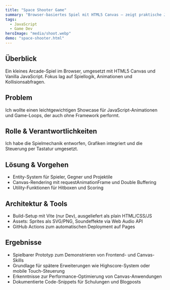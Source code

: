 ```yaml
---
title: "Space Shooter Game"
summary: "Browser-basiertes Spiel mit HTML5 Canvas – zeigt praktische JavaScript-Anwendung und Game Development"
tags:
  - JavaScript
  - Game Dev
heroImage: "media/shoot.webp"
demo: "space-shooter.html"
---
```

## Überblick
Ein kleines Arcade-Spiel im Browser, umgesetzt mit HTML5 Canvas und Vanilla JavaScript. Fokus lag auf Spiellogik, Animationen und Kollisionsabfragen.

## Problem
Ich wollte einen leichtgewichtigen Showcase für JavaScript-Animationen und Game-Loops, der auch ohne Framework performt.

## Rolle & Verantwortlichkeiten
Ich habe die Spielmechanik entworfen, Grafiken integriert und die Steuerung per Tastatur umgesetzt.

## Lösung & Vorgehen
- Entity-System für Spieler, Gegner und Projektile
- Canvas-Rendering mit requestAnimationFrame und Double Buffering
- Utility-Funktionen für Hitboxen und Scoring

## Architektur & Tools
- Build-Setup mit Vite (nur Dev), ausgeliefert als plain HTML/CSS/JS
- Assets: Sprites als SVG/PNG, Soundeffekte via Web Audio API
- GitHub Actions zum automatischen Deployment auf Pages

## Ergebnisse
- Spielbarer Prototyp zum Demonstrieren von Frontend- und Canvas-Skills
- Grundlage für spätere Erweiterungen wie Highscore-System oder mobile Touch-Steuerung
- Erkenntnisse zur Performance-Optimierung von Canvas-Anwendungen
- Dokumentierte Code-Snippets für Schulungen und Blogposts
